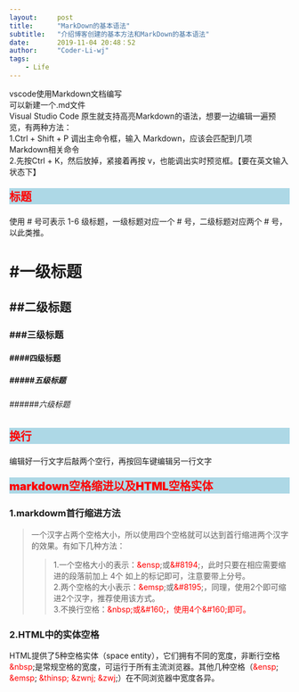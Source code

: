 ```yaml
---
layout:     post
title:      "MarkDown的基本语法"
subtitle:   "介绍博客创建的基本方法和MarkDown的基本语法"
date:       2019-11-04 20:48：52
author:     "Coder-Li-wj"
tags:
    - Life
---
```

vscode使用Markdown文档编写  
可以新建一个.md文件  
Visual Studio Code 原生就支持高亮Markdown的语法，想要一边编辑一遍预览，有两种方法：  
  1.Ctrl + Shift + P 调出主命令框，输入 Markdown，应该会匹配到几项 Markdown相关命令  
  2.先按Ctrl + K，然后放掉，紧接着再按 v，也能调出实时预览框。【要在英文输入状态下】  

<P style="color:red; font-size:20px; background-color: lightblue; font-weight: 1000">标题</p>
使用 # 号可表示 1-6 级标题，一级标题对应一个 # 号，二级标题对应两个 # 号，以此类推。  

# #一级标题  
## ##二级标题  
### ###三级标题  
#### ####四级标题  
##### #####五级标题  
###### ######六级标题  
  
<P style="color:red; font-size:20px; background-color: lightblue; font-weight: 1000">换行</p>  
 编辑好一行文字后敲两个空行，再按回车键编辑另一行文字  
  
<P style="color:red; font-size:20px; background-color: lightblue; font-weight: 1000">markdown空格缩进以及HTML空格实体</p>  

### 1.markdowm首行缩进方法
> 一个汉字占两个空格大小，所以使用四个空格就可以达到首行缩进两个汉字的效果。有如下几种方法：
>> 1.一个空格大小的表示：<span style="color:red">&ensp</span>;或<span style="color:red">&#8194</span>;，此时只要在相应需要缩进的段落前加上 4个 如上的标记即可，注意要带上分号。  
>> 2.两个空格的大小表示：<span style="color:red">&emsp</span>;或<span style="color:red">&#8195</span>;，同理，使用2个即可缩进2个汉字，推荐使用该方式。  
>> 3.不换行空格：<span style="color:red">&nbsp</sapn>;或<span style="color:red">&#160</sapn>;，使用4个<span style="color:red">&#160</sapn>;即可。  
### 2.HTML中的实体空格  
HTML提供了5种空格实体（space entity），它们拥有不同的宽度，非断行空格<span style="color:red">&nbsp</span>;是常规空格的宽度，可运行于所有主流浏览器。其他几种空格（<span style="color:red">&ensp</span>; <span style="color:red">&emsp</span>; <span style="color:red">&thinsp</sapn>; <span style="color:red">&zwnj</span>; <span style="color:red">&zwj</span></span>;）在不同浏览器中宽度各异。
